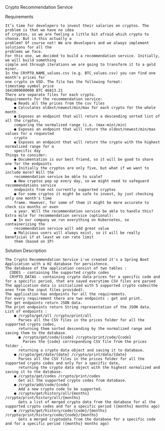 Crypto Recommendation Service

Requirements

    It’s time for developers to invest their salaries on cryptos. The problem is that we have no idea
    of cryptos, so we are feeling a little bit afraid which crypto to choose. But is this actually a
    problem? Of course not! We are developers and we always implement solutions for all the
    problems we face.
    For this one, we decided to build a recommendation service. Initially, we will build something
    simple and through iterations we are going to transform it to a gold miner.
    In the CRYPTO_NAME_values.csv (e.g. BTC_values.csv) you can find one month’s prices for
    one crypto in USD. The file has the following format:
    timestamp symbol price
    1641009600000 BTC 46813.21
    There are separate files for each crypto.
    Requirements for the recommendation service:
        ● Reads all the prices from the csv files
        ● Calculates oldest/newest/min/max for each crypto for the whole month
        ● Exposes an endpoint that will return a descending sorted list of all the cryptos,
        comparing the normalized range (i.e. (max-min)/min)
        ● Exposes an endpoint that will return the oldest/newest/min/max values for a requested
        crypto
        ● Exposes an endpoint that will return the crypto with the highest normalized range for a
        specific day
    Things to consider:
        ● Documentation is our best friend, so it will be good to share one for the endpoints
        ● Initially the cryptos are only five, but what if we want to include more? Will the
        recommendation service be able to scale?
        ● New cryptos pop up every day, so we might need to safeguard recommendations service
        endpoints from not currently supported cryptos
        ● For some cryptos it might be safe to invest, by just checking only one month's time
        frame. However, for some of them it might be more accurate to check six months or even
        a year. Will the recommendation service be able to handle this?
    Extra mile for recommendation service (optional):
        ● In our company we run everything on Kubernetes, so containerizing the
        recommendation service will add great value
        ● Malicious users will always exist, so it will be really beneficial if at least we can rate limit
        them (based on IP)
        
Solution Description

    The Crypto Recommendation Service i've created it's a Spring Boot Application with a H2 database for persistence.
    The database of the application consist of two tables :
      CODES - containing the supported crypto codes
      CRYPTO_DATAS - containing crypto data prices for a specific code and for a specific period, that are saved everytime CSV files are parsed 
    The application data is initialized with 5 supported crypto codes(the ones from the input files provided).
    The application has endpoints for all the requirements.
    For every requirement there are two endpoints : get and print.
    The get endpoints return JSON data.
    The print endpoints return String representation of the JSON data.
    List of endpoints :
        ● /crypto/get/all /crypto/print/all
          Parses all the CSV files in the prices folder for all the supported crypto codes, 
          returning them sorted descending by the normalized range and saving them to the database. 
	      ● /crypto/get/code/{code} /crypto/print/code/{code}
	        Parses the {code} corresponding CSV file from the prices folder , 
          returning a crypto data object and saving it to database. 
        ● /crypto/get/date/{date} /crypto/print/date/{date}
          Parses all the CSV files in the prices folder for all the supported crypto codes and only for a specific date, 
          returning the crypto data object with the highest normalized and saving it to the database. 
        ● /crypto/get/codes /crypto/print/codes
          Get all the supported crypto codes from database.
        ● /crypto/add/code/{code}
          Add a new crypto code to be supported.
        ● /crypto/get/history/all/{months} /crypto/print/history/all/{months}
          Gets a list of merged crypto data from the database for al the supported crypto codes and for a specific period ({months} months ago) 
        ● /crypto/get/history/code/{code}/{months} /crypto/print/history/code/{code}/{months}
          Gets a merged cryptodata from the database for a specific code and for a specific period ({months} months ago) 
 
